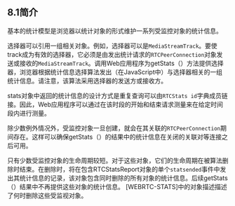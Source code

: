 ## 8.1简介

基本的统计模型是浏览器以统计对象的形式维护一系列受监控对象的统计信息。

选择器可以引用一组相关对象。例如，选择器可以是`MediaStreamTrack`。要使track成为有效的选择器，它必须是由发出统计请求的`RTCPeerConnection`对象发送或接收的`MediaStreamTrack`。调用Web应用程序为getStats（）方法提供选择器，浏览器根据统计信息选择算法发出（在JavaScript中）与选择器相关的一组统计信息。请注意，该算法采用选择器的发送方或接收方。

stats对象中返回的统计信息的设计方式是重复查询可以由`RTCStats id`字典成员链接。因此，Web应用程序可以通过在该时段的开始和结束请求测量来在给定时间段内进行测量。

除少数例外情况外，受监控对象一旦创建，就会在其关联的`RTCPeerConnection`期间存在。这样可以确保getStats（）的结果中的统计信息在关闭的关联对等连接之后可用。

只有少数受监控对象的生命周期较短。对于这些对象，它们的生命周期在被算法删除时结束。在删除时，将在包含RTCStatsReport对象的单个`statsended`事件中发出其统计信息的记录，该对象包含同时删除的所有对象的统计信息。后续getStats（）结果中不再提供这些对象的统计信息。 [WEBRTC-STATS]中的对象描述描述了何时删除这些受监视对象。
